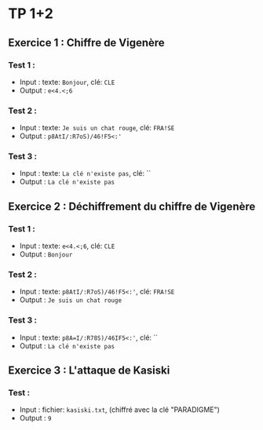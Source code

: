 # TP 1+2

## Exercice 1 : Chiffre de Vigenère

### Test 1 :

- Input : texte: `Bonjour`, clé: `CLE`
- Output : `e<4.<;6`

### Test 2 :

- Input : texte: `Je suis un chat rouge`, clé: `FRA!SE`
- Output : `p8AtI/:R7oS)/46!F5<:'`

### Test 3 :

- Input : texte: `La clé n'existe pas`, clé: ``
- Output : `La clé n'existe pas`

## Exercice 2 : Déchiffrement du chiffre de Vigenère

### Test 1 :

- Input : texte: `e<4.<;6`,  clé: `CLE`
- Output : `Bonjour`

### Test 2 :

- Input : texte: `p8AtI/:R7oS)/46!F5<:'`, clé: `FRA!SE`
- Output : `Je suis un chat rouge`

### Test 3 :

- Input : texte: `p8A=I/:R78S)/46IF5<:'`, clé: ``
- Output : `La clé n'existe pas`

## Exercice 3 : L'attaque de Kasiski

### Test :

- Input : fichier: `kasiski.txt`, (chiffré avec la clé "PARADIGME")
- Output : `9`
